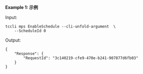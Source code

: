 **Example 1: 示例**



Input: 

```
tccli mps EnableSchedule --cli-unfold-argument  \
    --ScheduleId 0
```

Output: 
```
{
    "Response": {
        "RequestId": "3c140219-cfe9-470e-b241-907877d6fb03"
    }
}
```

